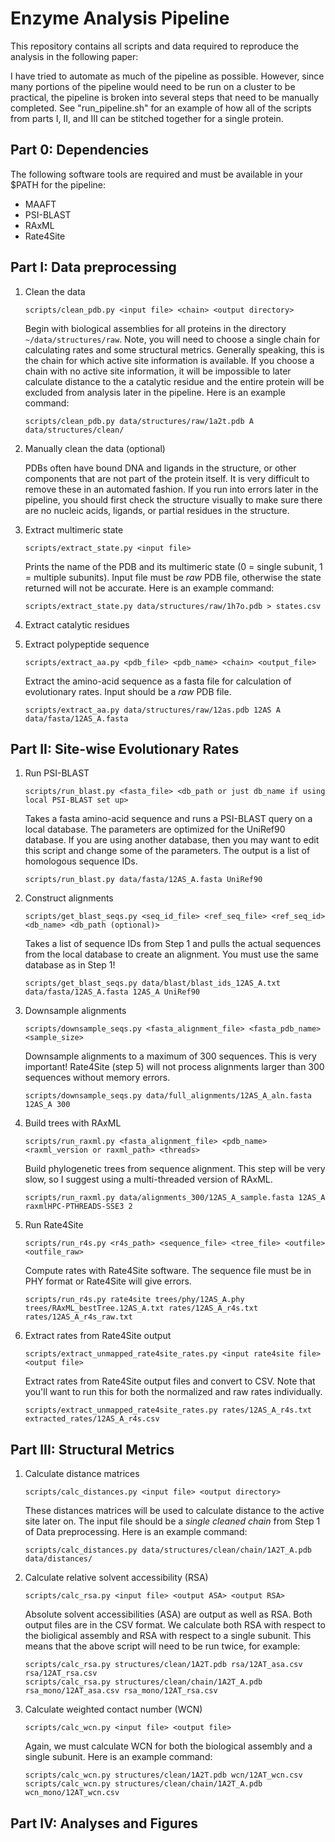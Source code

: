 # Enzyme Analysis Pipeline
This repository contains all scripts and data required to reproduce the analysis in the following paper:


I have tried to automate as much of the pipeline as possible. However, since many portions of the pipeline would need to be run on a cluster to be practical, the pipeline is broken into several steps that need to be manually completed. See "run_pipeline.sh" for an example of how all of the scripts from parts I, II, and III can be stitched together for a single protein.

## Part 0: Dependencies

The following software tools are required and must be available in your $PATH for the pipeline:

- MAAFT
- PSI-BLAST
- RAxML
- Rate4Site

## Part I: Data preprocessing

1.  Clean the data
    
    `scripts/clean_pdb.py <input file> <chain> <output directory>`
         
    Begin with biological assemblies for all proteins in the directory `~/data/structures/raw`. Note, you will need to choose a single chain for calculating rates and some structural metrics. Generally speaking, this is the chain for which active site information is available. If you choose a chain with no active site information, it will be impossible to later calculate distance to the a catalytic residue and the entire protein will be excluded from analysis later in the pipeline. Here is an example command:
         
    `scripts/clean_pdb.py data/structures/raw/1a2t.pdb A data/structures/clean/`

2.  Manually clean the data (optional)
    
    PDBs often have bound DNA and ligands in the structure, or other components that are not part of the protein itself. It is very difficult to remove these in an automated fashion. If you run into errors later in the pipeline, you should first check the structure visually to make sure there are no nucleic acids, ligands, or partial residues in the structure.

3.  Extract multimeric state

    `scripts/extract_state.py <input file>`
    
    Prints the name of the PDB and its multimeric state (0 = single subunit, 1 = multiple subunits). Input file must be _raw_ PDB file, otherwise the state returned will not be accurate. Here is an example command:
    
    `scripts/extract_state.py data/structures/raw/1h7o.pdb > states.csv`

4. Extract catalytic residues

5. Extract polypeptide sequence
   
   `scripts/extract_aa.py <pdb_file> <pdb_name> <chain> <output_file>`
   
   Extract the amino-acid sequence as a fasta file for calculation of evolutionary rates. Input should be a _raw_ PDB file.
   
   `scripts/extract_aa.py data/structures/raw/12as.pdb 12AS A data/fasta/12AS_A.fasta`

## Part II: Site-wise Evolutionary Rates

1. Run PSI-BLAST

   `scripts/run_blast.py <fasta_file> <db_path or just db_name if using local PSI-BLAST set up>`
   
   Takes a fasta amino-acid sequence and runs a PSI-BLAST query on a local database. The parameters are optimized for the UniRef90 database. If you are using another database, then you may want to edit this script and change some of the parameters. The output is a list of homologous sequence IDs.
   
   `scripts/run_blast.py data/fasta/12AS_A.fasta UniRef90`
   
2. Construct alignments
   
   `scripts/get_blast_seqs.py <seq_id_file> <ref_seq_file> <ref_seq_id> <db_name> <db_path (optional)>`
   
   Takes a list of sequence IDs from Step 1 and pulls the actual sequences from the local database to create an alignment. You must use the same database as in Step 1!
   
   `scripts/get_blast_seqs.py data/blast/blast_ids_12AS_A.txt data/fasta/12AS_A.fasta 12AS_A UniRef90`
   
3. Downsample alignments

   `scripts/downsample_seqs.py <fasta_alignment_file> <fasta_pdb_name> <sample_size>`
   
   Downsample alignments to a maximum of 300 sequences. This is very important! Rate4Site (step 5) will not process alignments larger than 300 sequences without memory errors.
   
   `scripts/downsample_seqs.py data/full_alignments/12AS_A_aln.fasta 12AS_A 300`

4. Build trees with RAxML
   
   `scripts/run_raxml.py <fasta_alignment_file> <pdb_name> <raxml_version or raxml_path> <threads>`
   
   Build phylogenetic trees from sequence alignment. This step will be very slow, so I suggest using a multi-threaded version of RAxML.
   
   `scripts/run_raxml.py data/alignments_300/12AS_A_sample.fasta 12AS_A raxmlHPC-PTHREADS-SSE3 2`
   
5. Run Rate4Site
   
   `scripts/run_r4s.py <r4s_path> <sequence_file> <tree_file> <outfile> <outfile_raw>`
   
   Compute rates with Rate4Site software. The sequence file must be in PHY format or Rate4Site will give errors.
   
   `scripts/run_r4s.py rate4site trees/phy/12AS_A.phy trees/RAxML_bestTree.12AS_A.txt rates/12AS_A_r4s.txt rates/12AS_A_r4s_raw.txt`
   
6. Extract rates from Rate4Site output
   
   `scripts/extract_unmapped_rate4site_rates.py <input rate4site file> <output file>`
   
   Extract rates from Rate4Site output files and convert to CSV. Note that you'll want to run this for both the normalized and raw rates individually.
   
   `scripts/extract_unmapped_rate4site_rates.py rates/12AS_A_r4s.txt extracted_rates/12AS_A_r4s.csv`
   
   
## Part III: Structural Metrics

1.  Calculate distance matrices
    
    `scripts/calc_distances.py <input file> <output directory>`
    
    These distances matrices will be used to calculate distance to the active site later on. The input file should be a _single cleaned chain_ from Step 1 of Data preprocessing. Here is an example command:
    
    `scripts/calc_distances.py data/structures/clean/chain/1A2T_A.pdb data/distances/`
     
2.  Calculate relative solvent accessibility (RSA)
    
    `scripts/calc_rsa.py <input file> <output ASA> <output RSA>`
    
    Absolute solvent accessibilities (ASA) are output as well as RSA. Both output files are in the CSV format. We calculate both RSA with respect to the bioligical assembly and RSA with respect to a single subunit. This means that the above script will need to be run twice, for example:
    ```
    scripts/calc_rsa.py structures/clean/1A2T.pdb rsa/12AT_asa.csv rsa/12AT_rsa.csv
    scripts/calc_rsa.py structures/clean/chain/1A2T_A.pdb rsa_mono/12AT_asa.csv rsa_mono/12AT_rsa.csv
    ```
    
3.  Calculate weighted contact number (WCN)
    
    `scripts/calc_wcn.py <input file> <output file>`
    
    Again, we must calculate WCN for both the biological assembly and a single subunit. Here is an example command:
    ```
    scripts/calc_wcn.py structures/clean/1A2T.pdb wcn/12AT_wcn.csv
    scripts/calc_wcn.py structures/clean/chain/1A2T_A.pdb wcn_mono/12AT_wcn.csv
    ```
     
## Part IV: Analyses and Figures

